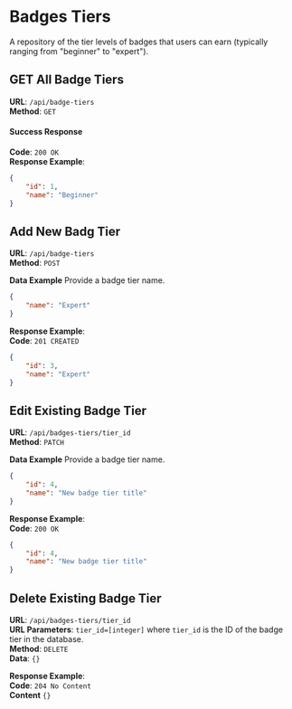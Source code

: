 # Badges Tiers

A repository of the tier levels of badges that users can earn (typically ranging from "beginner" to "expert").

## GET All Badge Tiers
**URL**: `/api/badge-tiers`  
**Method**: `GET`

#### Success Response
**Code**: `200 OK`  
**Response Example**:  
```json
{
    "id": 1,
    "name": "Beginner"
}
```

## Add New Badg Tier

**URL**: `/api/badge-tiers`  
**Method**: `POST`

**Data Example**
Provide a badge tier name.

```json
{
    "name": "Expert"
}
```

**Response Example**:  
**Code**: `201 CREATED`

```json
{
    "id": 3,
    "name": "Expert"
}
```

## Edit Existing Badge Tier

**URL**: `/api/badges-tiers/tier_id`  
**Method**: `PATCH`

**Data Example**
Provide a badge tier name.

```json
{
    "id": 4,
    "name": "New badge tier title"
}
```

**Response Example**:  
**Code**: `200 OK`

```json
{
    "id": 4,
    "name": "New badge tier title"
}
```

## Delete Existing Badge Tier

**URL**: `/api/badges-tiers/tier_id`  
**URL Parameters**: `tier_id=[integer]` where `tier_id` is the ID of the badge tier in the database.  
**Method**: `DELETE`  
**Data**: `{}`

**Response Example**:  
**Code**: `204 No Content`  
**Content** `{}`

